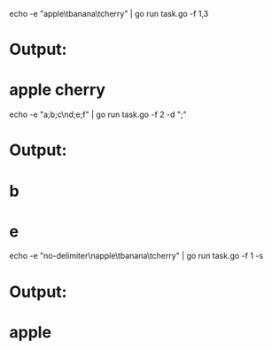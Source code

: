 echo -e "apple\tbanana\tcherry" | go run task.go -f 1,3
# Output:
# apple    cherry

echo -e "a;b;c\nd;e;f" | go run task.go -f 2 -d ";"
# Output:
# b
# e

echo -e "no-delimiter\napple\tbanana\tcherry" | go run task.go -f 1 -s
# Output:
# apple
